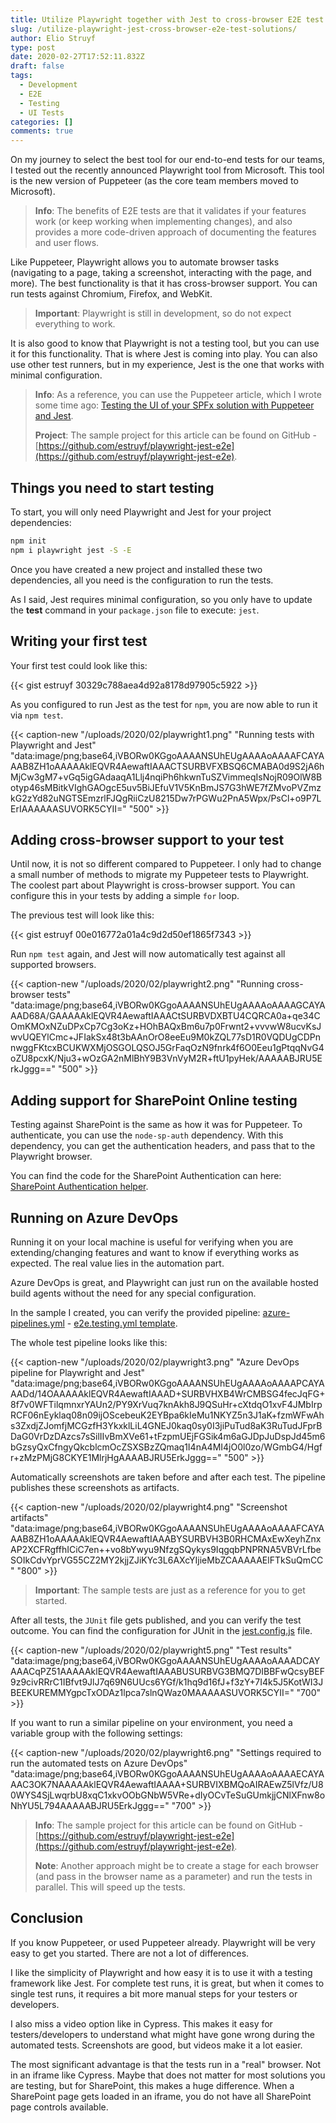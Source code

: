 ```yaml
---
title: Utilize Playwright together with Jest to cross-browser E2E test your solutions
slug: /utilize-playwright-jest-cross-browser-e2e-test-solutions/
author: Elio Struyf
type: post
date: 2020-02-27T17:52:11.832Z
draft: false
tags:
  - Development
  - E2E
  - Testing
  - UI Tests
categories: []
comments: true
---
```


On my journey to select the best tool for our end-to-end tests for our teams, I tested out the recently announced Playwright tool from Microsoft. This tool is the new version of Puppeteer (as the core team members moved to Microsoft). 

> **Info**: The benefits of E2E tests are that it validates if your features work (or keep working when implementing changes), and also provides a more code-driven approach of documenting the features and user flows.

Like Puppeteer, Playwright allows you to automate browser tasks (navigating to a page, taking a screenshot, interacting with the page, and more). The best functionality is that it has cross-browser support. You can run tests against Chromium, Firefox, and WebKit. 

<blockquote class="important">
<p><strong>Important</strong>: Playwright is still in development, so do not expect everything to work.</p>
</blockquote>

It is also good to know that Playwright is not a testing tool, but you can use it for this functionality. That is where Jest is coming into play. You can also use other test runners, but in my experience, Jest is the one that works with minimal configuration.

> **Info**: As a reference, you can use the Puppeteer article, which I wrote some time ago: [Testing the UI of your SPFx solution with Puppeteer and Jest](https://www.eliostruyf.com/testing-the-ui-of-your-spfx-solution-with-puppeteer-and-jest/).
> 
> **Project**: The sample project for this article can be found on GitHub - [https://github.com/estruyf/playwright-jest-e2e](https://github.com/estruyf/playwright-jest-e2e).

## Things you need to start testing

To start, you will only need Playwright and Jest for your project dependencies:

```bash
npm init
npm i playwright jest -S -E
```

Once you have created a new project and installed these two dependencies, all you need is the configuration to run the tests.

As I said, Jest requires minimal configuration, so you only have to update the **test** command in your `package.json` file to execute: `jest`.

## Writing your first test

Your first test could look like this:

{{< gist estruyf 30329c788aea4d92a8178d97905c5922 >}}

As you configured to run Jest as the test for `npm`, you are now able to run it via `npm test`.

{{< caption-new "/uploads/2020/02/playwright1.png" "Running tests with Playwright and Jest"  "data:image/png;base64,iVBORw0KGgoAAAANSUhEUgAAAAoAAAAFCAYAAAB8ZH1oAAAAAklEQVR4AewaftIAAACTSURBVFXBSQ6CMABA0d9S2jA6hMjCw3gM7+vGq5igGAdaaqA1Llj4nqiPh6hkwnTuSZVimmeqIsNojR09OlW8Botyp46sMBitkVIghGAOgcE5uv5BiJEfuV1V5KnBmJS7G3hWE7fZMvoPVZmzkG2zYd82uNGTSEmzrlFJQgRiiCzU8215Dw7rPGWu2PnA5Wpx/PsCl+o9P7LErIAAAAAASUVORK5CYII=" "500" >}}

## Adding cross-browser support to your test

Until now, it is not so different compared to Puppeteer. I only had to change a small number of methods to migrate my Puppeteer tests to Playwright. The coolest part about Playwright is cross-browser support. You can configure this in your tests by adding a simple `for` loop.

The previous test will look like this:

{{< gist estruyf 00e016772a01a4c9d2d50ef1865f7343 >}}

Run `npm test` again, and Jest will now automatically test against all supported browsers.

{{< caption-new "/uploads/2020/02/playwright2.png" "Running cross-browser tests"  "data:image/png;base64,iVBORw0KGgoAAAANSUhEUgAAAAoAAAAGCAYAAAD68A/GAAAAAklEQVR4AewaftIAAACtSURBVDXBTU4CQRCA0a+qe34COmKMOxNZuDPxCp7Cg3oKz+HOhBAQxBm6u7p0Frwnt2+vvvwW8ucvKsJwvUQEYlCmc+JFIakSx48t3bAAnOrO8eeEu9M0kZQL77sD1R0VQDUgCDPnnwggFKtcxBCUKWXMjOSGOLQSOJ5GrFaqOzN9fnrk4f6O0Eeu1gPtqqNvG4oZU8pcxK/Nju3+wOzGA2nMlBhY9B3VnVyM2R+ftU1pyHek/AAAAABJRU5ErkJggg==" "500" >}}

## Adding support for SharePoint Online testing

Testing against SharePoint is the same as how it was for Puppeteer. To authenticate, you can use the `node-sp-auth` dependency. With this dependency, you can get the authentication headers, and pass that to the Playwright browser. 

You can find the code for the SharePoint Authentication can here: [SharePoint Authentication helper](https://github.com/estruyf/playwright-jest-e2e/blob/dev/src/helpers/SharePointAuthentication.ts).

## Running on Azure DevOps

Running it on your local machine is useful for verifying when you are extending/changing features and want to know if everything works as expected. The real value lies in the automation part.

Azure DevOps is great, and Playwright can just run on the available hosted build agents without the need for any special configuration.

In the sample I created, you can verify the provided pipeline: [azure-pipelines.yml](https://github.com/estruyf/playwright-jest-e2e/blob/dev/azure-pipelines.yml) - [e2e.testing.yml template](https://github.com/estruyf/playwright-jest-e2e/blob/dev/devops/e2e.testing.yml).

The whole test pipeline looks like this:

{{< caption-new "/uploads/2020/02/playwright3.png" "Azure DevOps pipeline for Playwright and Jest"  "data:image/png;base64,iVBORw0KGgoAAAANSUhEUgAAAAoAAAAPCAYAAADd/14OAAAAAklEQVR4AewaftIAAAD+SURBVHXB4WrCMBSG4fecJqFG+8f7v0WFTilqmnxrYAUn2/PY9XrVuq7knAkh8J9QSuHr+cXtdqO1xvF4JMbIrpRCF06nEyklaq08n09ijOScebeuK2EYBpa6kIeMu1NKYZ5n3J1aK+fzmWFwAhs3ZxdjZJomfjMCGzfH3YkxklLiL4GNEJ0kaq0sy0I3jiPuTud8aK3RuTudJFprBDaG0VrDzDAzcs7sSilIIvBmXVe61+tFzpmUEjFGSik4m6aGJDpJuDspJd45m6bGzsyQxCfngyQkcblcmOcZSXSBzZQmaq1I4nA4MI4jO0l0zo/WGmbG4/Hgfr+zMzPMjG8CKYE1MlrjHgAAAABJRU5ErkJggg==" "500" >}}

Automatically screenshots are taken before and after each test. The pipeline publishes these screenshots as artifacts.

{{< caption-new "/uploads/2020/02/playwright4.png" "Screenshot artifacts"  "data:image/png;base64,iVBORw0KGgoAAAANSUhEUgAAAAoAAAAFCAYAAAB8ZH1oAAAAAklEQVR4AewaftIAAABYSURBVH3B0RHCMAxEwXeyhZnxAP2XCFRgffhICiC7en++vo8bYwyu9NfzgSQykys9IqgqbPNPRNA5VBVrLfbeSOIkCdvYprVG55CZ2MY2kjjZJiKYc3L6AXcYIjieMbZCAAAAAElFTkSuQmCC" "800" >}}

<blockquote class="important">
<p><strong>Important</strong>: The sample tests are just as a reference for you to get started.</p>
</blockquote>

After all tests, the `JUnit` file gets published, and you can verify the test outcome. You can find the configuration for JUnit in the [jest.config.js](https://github.com/estruyf/playwright-jest-e2e/blob/dev/jest.config.js) file.

{{< caption-new "/uploads/2020/02/playwright5.png" "Test results"  "data:image/png;base64,iVBORw0KGgoAAAANSUhEUgAAAAoAAAADCAYAAACqPZ51AAAAAklEQVR4AewaftIAAABUSURBVG3BMQ7DIBBFwQcsyBEF9z9civRRrC1IBfvt9JlJ7q69N6UUcs6YGf/k1hq9d16fJ+f3zY+7I4k5J5KotWI3JBEEKUREMMYgpcTxODAz1lpca7slnQWaz0MAAAAASUVORK5CYII=" "700" >}}

If you want to run a similar pipeline on your environment, you need a variable group with the following settings:

{{< caption-new "/uploads/2020/02/playwright6.png" "Settings required to run the automated tests on Azure DevOps"  "data:image/png;base64,iVBORw0KGgoAAAANSUhEUgAAAAoAAAAECAYAAAC3OK7NAAAAAklEQVR4AewaftIAAAA+SURBVIXBMQoAIRAEwZ5lVfz/U80WYS4SjLwqrbU8xqC1xkvOObGNbW5VRe+dIyOCvTeSuGUmkjjCNlXFnw8oNhYU5L794AAAAABJRU5ErkJggg==" "700" >}}

> **Info**: The sample project for this article can be found on GitHub - [https://github.com/estruyf/playwright-jest-e2e](https://github.com/estruyf/playwright-jest-e2e).
>
> **Note**: Another approach might be to create a stage for each browser (and pass in the browser name as a parameter) and run the tests in parallel. This will speed up the tests.

## Conclusion

If you know Puppeteer, or used Puppeteer already. Playwright will be very easy to get you started. There are not a lot of differences. 

I like the simplicity of Playwright and how easy it is to use it with a testing framework like Jest. For complete test runs, it is great, but when it comes to single test runs, it requires a bit more manual steps for your testers or developers.

I also miss a video option like in Cypress. This makes it easy for testers/developers to understand what might have gone wrong during the automated tests. Screenshots are good, but videos make it a lot easier.

The most significant advantage is that the tests run in a "real" browser. Not in an iframe like Cypress. Maybe that does not matter for most solutions you are testing, but for SharePoint, this makes a huge difference. When a SharePoint page gets loaded in an iframe, you do not have all SharePoint page controls available.
